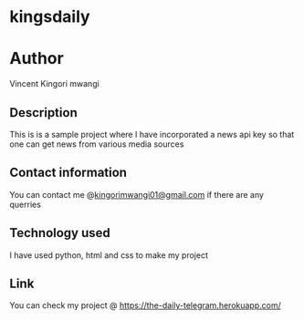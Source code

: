 # kingsdaily
# Author
Vincent Kingori mwangi
## Description
This is is a sample project where I have incorporated a news api key so that one can get news from various media sources
## Contact information
You can contact me @kingorimwangi01@gmail.com if there are any querries
## Technology used
I have used python, html and css to make my project
## Link
You can check my project @ https://the-daily-telegram.herokuapp.com/
